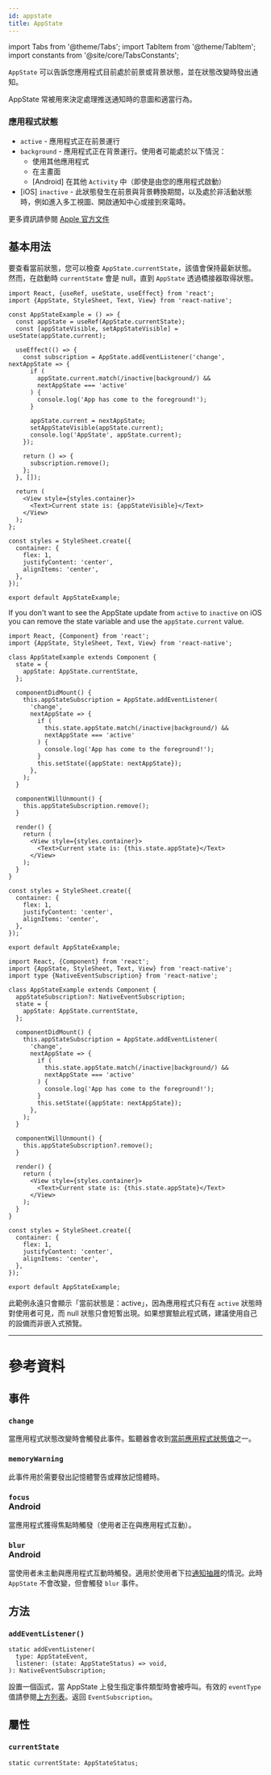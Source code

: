 ```yaml
---
id: appstate
title: AppState
---
```


import Tabs from '@theme/Tabs'; import TabItem from '@theme/TabItem'; import constants from '@site/core/TabsConstants';

`AppState` 可以告訴您應用程式目前處於前景或背景狀態，並在狀態改變時發出通知。

AppState 常被用來決定處理推送通知時的意圖和適當行為。

### 應用程式狀態

- `active` - 應用程式正在前景運行
- `background` - 應用程式正在背景運行。使用者可能處於以下情況：
  - 使用其他應用程式
  - 在主畫面
  - [Android] 在其他 `Activity` 中（即使是由您的應用程式啟動）
- [iOS] `inactive` - 此狀態發生在前景與背景轉換期間，以及處於非活動狀態時，例如進入多工視圖、開啟通知中心或接到來電時。

更多資訊請參閱 [Apple 官方文件](https://developer.apple.com/documentation/uikit/app_and_scenes/managing_your_app_s_life_cycle)

## 基本用法

要查看當前狀態，您可以檢查 `AppState.currentState`，該值會保持最新狀態。然而，在啟動時 `currentState` 會是 null，直到 `AppState` 透過橋接器取得狀態。

<Tabs groupId="syntax" queryString defaultValue={constants.defaultSyntax} values={constants.syntax}>
<TabItem value="functional">

```SnackPlayer name=AppState%20Function%20Component%20Example
import React, {useRef, useState, useEffect} from 'react';
import {AppState, StyleSheet, Text, View} from 'react-native';

const AppStateExample = () => {
  const appState = useRef(AppState.currentState);
  const [appStateVisible, setAppStateVisible] = useState(appState.current);

  useEffect(() => {
    const subscription = AppState.addEventListener('change', nextAppState => {
      if (
        appState.current.match(/inactive|background/) &&
        nextAppState === 'active'
      ) {
        console.log('App has come to the foreground!');
      }

      appState.current = nextAppState;
      setAppStateVisible(appState.current);
      console.log('AppState', appState.current);
    });

    return () => {
      subscription.remove();
    };
  }, []);

  return (
    <View style={styles.container}>
      <Text>Current state is: {appStateVisible}</Text>
    </View>
  );
};

const styles = StyleSheet.create({
  container: {
    flex: 1,
    justifyContent: 'center',
    alignItems: 'center',
  },
});

export default AppStateExample;
```

If you don't want to see the AppState update from `active` to `inactive` on iOS you can remove the state variable and use the `appState.current` value.

</TabItem>
<TabItem value="classical">

<Tabs groupId="language" queryString defaultValue={constants.defaultSnackLanguage} values={constants.snackLanguages}>
<TabItem value="javascript">

```SnackPlayer name=AppState%20Class%20Component%20Example&ext=js
import React, {Component} from 'react';
import {AppState, StyleSheet, Text, View} from 'react-native';

class AppStateExample extends Component {
  state = {
    appState: AppState.currentState,
  };

  componentDidMount() {
    this.appStateSubscription = AppState.addEventListener(
      'change',
      nextAppState => {
        if (
          this.state.appState.match(/inactive|background/) &&
          nextAppState === 'active'
        ) {
          console.log('App has come to the foreground!');
        }
        this.setState({appState: nextAppState});
      },
    );
  }

  componentWillUnmount() {
    this.appStateSubscription.remove();
  }

  render() {
    return (
      <View style={styles.container}>
        <Text>Current state is: {this.state.appState}</Text>
      </View>
    );
  }
}

const styles = StyleSheet.create({
  container: {
    flex: 1,
    justifyContent: 'center',
    alignItems: 'center',
  },
});

export default AppStateExample;
```

</TabItem>
<TabItem value="typescript">

```SnackPlayer name=AppState%20Class%20Component%20Example&ext=tsx
import React, {Component} from 'react';
import {AppState, StyleSheet, Text, View} from 'react-native';
import type {NativeEventSubscription} from 'react-native';

class AppStateExample extends Component {
  appStateSubscription?: NativeEventSubscription;
  state = {
    appState: AppState.currentState,
  };

  componentDidMount() {
    this.appStateSubscription = AppState.addEventListener(
      'change',
      nextAppState => {
        if (
          this.state.appState.match(/inactive|background/) &&
          nextAppState === 'active'
        ) {
          console.log('App has come to the foreground!');
        }
        this.setState({appState: nextAppState});
      },
    );
  }

  componentWillUnmount() {
    this.appStateSubscription?.remove();
  }

  render() {
    return (
      <View style={styles.container}>
        <Text>Current state is: {this.state.appState}</Text>
      </View>
    );
  }
}

const styles = StyleSheet.create({
  container: {
    flex: 1,
    justifyContent: 'center',
    alignItems: 'center',
  },
});

export default AppStateExample;
```

</TabItem>
</Tabs>

</TabItem>
</Tabs>

此範例永遠只會顯示「當前狀態是：active」，因為應用程式只有在 `active` 狀態時對使用者可見，而 null 狀態只會短暫出現。如果想實驗此程式碼，建議使用自己的設備而非嵌入式預覽。

---

# 參考資料

## 事件

### `change`

當應用程式狀態改變時會觸發此事件。監聽器會收到[當前應用程式狀態值](appstate#app-states)之一。

### `memoryWarning`

此事件用於需要發出記憶體警告或釋放記憶體時。

### `focus` <div class="label android">Android</div>

當應用程式獲得焦點時觸發（使用者正在與應用程式互動）。

### `blur` <div class="label android">Android</div>

當使用者未主動與應用程式互動時觸發。適用於使用者下拉[通知抽屜](https://developer.android.com/guide/topics/ui/notifiers/notifications#bar-and-drawer)的情況。此時 `AppState` 不會改變，但會觸發 `blur` 事件。

## 方法

### `addEventListener()`

```tsx
static addEventListener(
  type: AppStateEvent,
  listener: (state: AppStateStatus) => void,
): NativeEventSubscription;
```

設置一個函式，當 AppState 上發生指定事件類型時會被呼叫。有效的 `eventType` 值請參閱[上方列表](#events)。返回 `EventSubscription`。

## 屬性

### `currentState`

```tsx
static currentState: AppStateStatus;
```